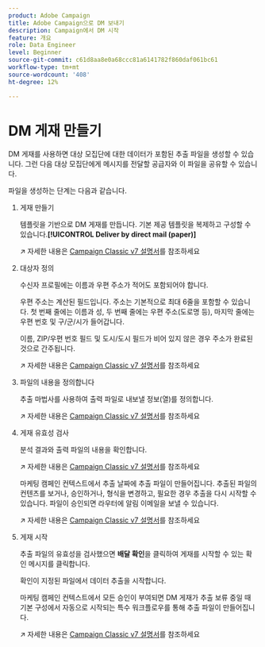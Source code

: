 ```yaml
---
product: Adobe Campaign
title: Adobe Campaign으로 DM 보내기
description: Campaign에서 DM 시작
feature: 개요
role: Data Engineer
level: Beginner
source-git-commit: c61d8aa8e0a68ccc81a6141782f860daf061bc61
workflow-type: tm+mt
source-wordcount: '408'
ht-degree: 12%

---
```


# DM 게재 만들기

DM 게재를 사용하면 대상 모집단에 대한 데이터가 포함된 추출 파일을 생성할 수 있습니다. 그런 다음 대상 모집단에게 메시지를 전달할 공급자와 이 파일을 공유할 수 있습니다.

파일을 생성하는 단계는 다음과 같습니다.

1. 게재 만들기

   템플릿을 기반으로 DM 게재를 만듭니다. 기본 제공 템플릿을 복제하고 구성할 수 있습니다.**[!UICONTROL Deliver by direct mail (paper)]**

   ↗️ 자세한 내용은 [Campaign Classic v7 설명서](https://experienceleague.adobe.com/docs/campaign-classic/using/sending-messages/sending-direct-mail/creating-a-direct-mail-delivery.html)를 참조하세요

1. 대상자 정의

   수신자 프로필에는 이름과 우편 주소가 적어도 포함되어야 합니다.

   우편 주소는 계산된 필드입니다. 주소는 기본적으로 최대 6줄을 포함할 수 있습니다. 첫 번째 줄에는 이름과 성, 두 번째 줄에는 우편 주소(도로명 등), 마지막 줄에는 우편 번호 및 구/군/시가 들어갑니다.

   이름, ZIP/우편 번호 필드 및 도시/도시 필드가 비어 있지 않은 경우 주소가 완료된 것으로 간주됩니다.

   ↗️ 자세한 내용은 [Campaign Classic v7 설명서](https://experienceleague.adobe.com/docs/campaign-classic/using/sending-messages/key-steps-when-creating-a-delivery/steps-defining-the-target-population.html)를 참조하세요

1. 파일의 내용을 정의합니다

   추출 마법사를 사용하여 출력 파일로 내보낼 정보(열)를 정의합니다.

   ↗️ 자세한 내용은 [Campaign Classic v7 설명서](https://experienceleague.adobe.com/docs/campaign-classic/using/sending-messages/sending-direct-mail/defining-the-direct-mail-content.html)를 참조하세요

1. 게재 유효성 검사

   분석 결과와 출력 파일의 내용을 확인합니다.

   ↗️ 자세한 내용은 [Campaign Classic v7 설명서](https://experienceleague.adobe.com/docs/campaign-classic/using/sending-messages/sending-direct-mail/validating.html)를 참조하세요

   마케팅 캠페인 컨텍스트에서 추출 날짜에 추출 파일이 만들어집니다. 추출된 파일의 컨텐츠를 보거나, 승인하거나, 형식을 변경하고, 필요한 경우 추출을 다시 시작할 수 있습니다. 파일이 승인되면 라우터에 알림 이메일을 보낼 수 있습니다.

   ↗️ 자세한 내용은 [Campaign Classic v7 설명서](https://experienceleague.adobe.com/docs/campaign-classic/using/orchestrating-campaigns/orchestrate-campaigns/marketing-campaign-approval.html#approving-an-extraction-file)를 참조하세요

1. 게재 시작

   추출 파일의 유효성을 검사했으면 **배달 확인**&#x200B;을 클릭하여 게재를 시작할 수 있는 확인 메시지를 클릭합니다.

   확인이 지정된 파일에서 데이터 추출을 시작합니다.

   마케팅 캠페인 컨텍스트에서 모든 승인이 부여되면 DM 게재가 추출 보류 중일 때 기본 구성에서 자동으로 시작되는 특수 워크플로우를 통해 추출 파일이 만들어집니다.

   ↗️ 자세한 내용은 [Campaign Classic v7 설명서](https://experienceleague.adobe.com/docs/campaign-classic/using/orchestrating-campaigns/orchestrate-campaigns/marketing-campaign-deliveries.html#starting-an-offline-delivery)를 참조하세요